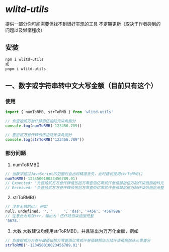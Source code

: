 # *wlitd-utils*
提供一部分你可能需要但找不到很好实现的工具
不定期更新（取决于作者碰到的问题以及懒惰程度）
## 安装

```bash
npm i wlitd-utils
或
pnpm i wlitd-utils
```

## 一、数字或字符串转中文大写金额（目前只有这个）
### 使用

```typescript
import { numToRMB, strToRMB } from 'wlitd-utils'

// 负壹拾贰万叁仟肆佰伍拾陆元柒角捌分
console.log(numToRMB(-123456.789))

// 壹拾贰万叁仟肆佰伍拾陆元柒角捌分
console.log(strToRMB("123456.789"))
```
### 部分问题

 1. numToRMB()
 
```typescript
// 当数字超过JavaScript的范围时会出现精度丢失，此时建议使用strToRMB()
numToRMB(-123450010023456789.01)
// Expected: "负壹拾贰万万叁仟肆佰伍拾万零壹佰亿零贰仟叁佰肆拾伍万陆仟柒佰捌拾玖元零壹分"
// Received: "负壹拾贰万万叁仟肆佰伍拾万零壹佰亿零贰仟叁佰肆拾伍万陆仟柒佰捌拾元整"
```

 2. strToRMB()

```typescript
// 注意无效的str 例如
null、undefined、''、'     '、'das'、'+456'、'456798a'
// 注意此为有效str，输出为：伍仟陆佰柒拾捌元整
'5678.'
```

 3. 大数
大数建议均使用strToRMB()，并且输出为万万化金额，例如

```typescript
// 负壹拾贰万万叁仟肆佰伍拾万零壹佰亿零贰仟叁佰肆拾伍万陆仟柒佰捌拾玖元零壹分
strToRMB('-123450010023456789.01')
```
